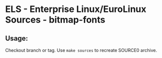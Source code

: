 # ELS - Enterprise Linux/EuroLinux Sources - bitmap-fonts
 
## Usage:
  Checkout branch or tag. Use `make sources` to recreate  SOURCE0 archive.
